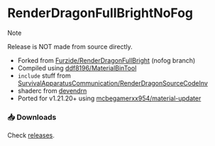 # RenderDragonFullBrightNoFog

> [!NOTE]
> Release is NOT made from source directly.

* Forked from [Furzide/RenderDragonFullBright](github.com/Furzide/RenderDragonFullBright/tree/nofog) (nofog branch)
* Compiled using [ddf8196/MaterialBinTool](https://github.com/ddf8196/MaterialBinTool)
* `include` stuff from [SurvivalApparatusCommunication/RenderDragonSourceCodeInv](https://github.com/SurvivalApparatusCommunication/RenderDragonSourceCodeInv/tree/1.20.60/include)
* shaderc from [devendrn](https://github.com/devendrn/newb-shader/releases/dev)
* Ported for v1.21.20+ using [mcbegamerxx954/material-updater](https://github.com/mcbegamerxx954/material-updater)

### 📥️ Downloads
Check [releases](https://github.com/faizul726/RenderDragonFullBrightNoFog/releases/tag/latest).
